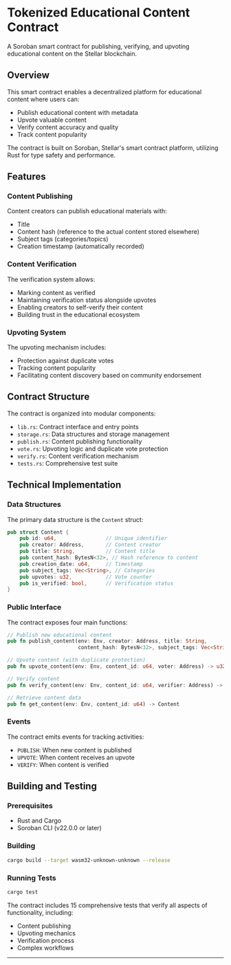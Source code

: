 # Tokenized Educational Content Contract

A Soroban smart contract for publishing, verifying, and upvoting educational content on the Stellar blockchain.

## Overview

This smart contract enables a decentralized platform for educational content where users can:

- Publish educational content with metadata
- Upvote valuable content
- Verify content accuracy and quality
- Track content popularity

The contract is built on Soroban, Stellar's smart contract platform, utilizing Rust for type safety and performance.

## Features

### Content Publishing

Content creators can publish educational materials with:
- Title
- Content hash (reference to the actual content stored elsewhere)
- Subject tags (categories/topics)
- Creation timestamp (automatically recorded)

### Content Verification

The verification system allows:
- Marking content as verified
- Maintaining verification status alongside upvotes
- Enabling creators to self-verify their content
- Building trust in the educational ecosystem

### Upvoting System

The upvoting mechanism includes:
- Protection against duplicate votes
- Tracking content popularity
- Facilitating content discovery based on community endorsement

## Contract Structure

The contract is organized into modular components:

- `lib.rs`: Contract interface and entry points
- `storage.rs`: Data structures and storage management
- `publish.rs`: Content publishing functionality
- `vote.rs`: Upvoting logic and duplicate vote protection
- `verify.rs`: Content verification mechanism
- `tests.rs`: Comprehensive test suite

## Technical Implementation

### Data Structures

The primary data structure is the `Content` struct:

```rust
pub struct Content {
    pub id: u64,                // Unique identifier
    pub creator: Address,       // Content creator
    pub title: String,          // Content title
    pub content_hash: BytesN<32>, // Hash reference to content
    pub creation_date: u64,     // Timestamp
    pub subject_tags: Vec<String>, // Categories
    pub upvotes: u32,           // Vote counter
    pub is_verified: bool,      // Verification status
}
```

### Public Interface

The contract exposes four main functions:

```rust
// Publish new educational content
pub fn publish_content(env: Env, creator: Address, title: String, 
                       content_hash: BytesN<32>, subject_tags: Vec<String>) -> u64

// Upvote content (with duplicate protection)
pub fn upvote_content(env: Env, content_id: u64, voter: Address) -> u32

// Verify content
pub fn verify_content(env: Env, content_id: u64, verifier: Address) -> bool

// Retrieve content data
pub fn get_content(env: Env, content_id: u64) -> Content
```

### Events

The contract emits events for tracking activities:
- `PUBLISH`: When new content is published
- `UPVOTE`: When content receives an upvote
- `VERIFY`: When content is verified

## Building and Testing

### Prerequisites

- Rust and Cargo
- Soroban CLI (v22.0.0 or later)

### Building

```bash
cargo build --target wasm32-unknown-unknown --release
```

### Running Tests

```bash
cargo test
```

The contract includes 15 comprehensive tests that verify all aspects of functionality, including:
- Content publishing
- Upvoting mechanics
- Verification process
- Complex workflows

---